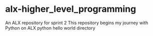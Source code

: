# alx-higher_level_programming
An ALX repository for sprint 2
This repository begins my journey with Python on ALX
python hello world directory
